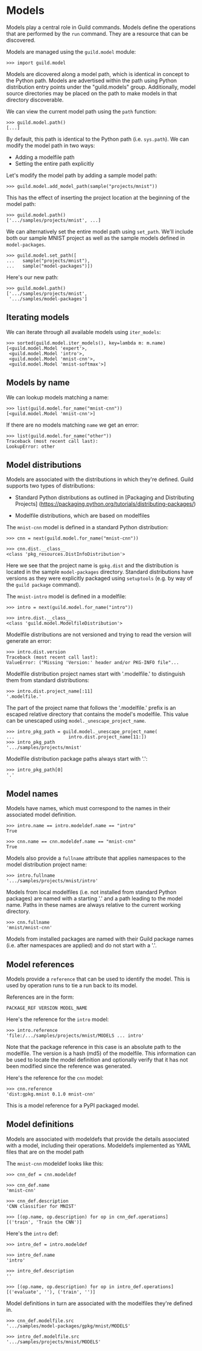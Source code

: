 # Models

Models play a central role in Guild commands. Models define the
operations that are performed by the `run` command. They are a
resource that can be discovered.

Models are managed using the `guild.model` module:

    >>> import guild.model

Models are dicovered along a model path, which is identical in concept
to the Python path. Models are advertised within the path using Python
distribution entry points under the "guild.models"
group. Additionally, model source directories may be placed on the
path to make models in that directory discoverable.

We can view the current model path using the `path` function:

    >>> guild.model.path()
    [...]

By default, this path is identical to the Python path
(i.e. `sys.path`). We can modify the model path in two ways:

- Adding a modelfile path
- Setting the entire path explicitly

Let's modify the model path by adding a sample model path:

    >>> guild.model.add_model_path(sample("projects/mnist"))

This has the effect of inserting the project location at the beginning
of the model path:

    >>> guild.model.path()
    ['.../samples/projects/mnist', ...]

We can alternatively set the entire model path using `set_path`. We'll
include both our sample MNIST project as well as the sample models
defined in `model-packages`.

    >>> guild.model.set_path([
    ...   sample("projects/mnist"),
    ...   sample("model-packages")])

Here's our new path:

    >>> guild.model.path()
    ['.../samples/projects/mnist',
     '.../samples/model-packages']

## Iterating models

We can iterate through all available models using `iter_models`:

    >>> sorted(guild.model.iter_models(), key=lambda m: m.name)
    [<guild.model.Model 'expert'>,
     <guild.model.Model 'intro'>,
     <guild.model.Model 'mnist-cnn'>,
     <guild.model.Model 'mnist-softmax'>]

## Models by name

We can lookup models matching a name:

    >>> list(guild.model.for_name("mnist-cnn"))
    [<guild.model.Model 'mnist-cnn'>]

If there are no models matching `name` we get an error:

    >>> list(guild.model.for_name("other"))
    Traceback (most recent call last):
    LookupError: other

## Model distributions

Models are associated with the distributions in which they're
defined. Guild supports two types of distributions:

- Standard Python distributions as outlined in
  [Packaging and Distributing Projects]
  (https://packaging.python.org/tutorials/distributing-packages/)

- Modelfile distributions, which are based on modelfiles

The `mnist-cnn` model is defined in a standard Python distribution:

    >>> cnn = next(guild.model.for_name("mnist-cnn"))

    >>> cnn.dist.__class__
    <class 'pkg_resources.DistInfoDistribution'>

Here we see that the project name is `gpkg.dist` and the distribution
is located in the sample `model-packages` directory. Standard
distributions have versions as they were explicitly packaged using
`setuptools` (e.g. by way of the `guild package` command).

The `mnist-intro` model is defined in a modelfile:

    >>> intro = next(guild.model.for_name("intro"))

    >>> intro.dist.__class__
    <class 'guild.model.ModelfileDistribution'>

Modelfile distributions are not versioned and trying to read the
version will generate an error:

    >>> intro.dist.version
    Traceback (most recent call last):
    ValueError: ("Missing 'Version:' header and/or PKG-INFO file"...

Modelfile distribution project names start with '.modelfile.' to
distinguish them from standard distributions:

    >>> intro.dist.project_name[:11]
    '.modelfile.'

The part of the project name that follows the '.modelfile.' prefix is
an escaped relative directory that contains the model's
modelfile. This value can be unescaped using
`model._unescape_project_name`.

    >>> intro_pkg_path = guild.model._unescape_project_name(
    ...                    intro.dist.project_name[11:])
    >>> intro_pkg_path
    '.../samples/projects/mnist'

Modelfile distribution package paths always start with '.':

    >>> intro_pkg_path[0]
    '.'

## Model names

Models have names, which must correspond to the names in their
associated model definition.

    >>> intro.name == intro.modeldef.name == "intro"
    True

    >>> cnn.name == cnn.modeldef.name == "mnist-cnn"
    True

Models also provide a `fullname` attribute that applies namespaces to
the model distribution project name:

    >>> intro.fullname
    '.../samples/projects/mnist/intro'

Models from local modelfiles (i.e. not installed from standard Python
packages) are named with a starting '.' and a path leading to the
model name. Paths in these names are always relative to the current
working directory.

    >>> cnn.fullname
    'mnist/mnist-cnn'

Models from installed packages are named with their Guild package
names (i.e. after namespaces are applied) and do not start with a '.'.

## Model references

Models provide a `reference` that can be used to identify the
model. This is used by operation runs to tie a run back to its model.

References are in the form:

    PACKAGE_REF VERSION MODEL_NAME

Here's the reference for the `intro` model:

    >>> intro.reference
    'file:/.../samples/projects/mnist/MODELS ... intro'

Note that the package reference in this case is an absolute path to
the modelfile. The version is a hash (md5) of the modelfile. This
information can be used to locate the model definition and optionally
verify that it has not been modified since the reference was
generated.

Here's the reference for the `cnn` model:

    >>> cnn.reference
    'dist:gpkg.mnist 0.1.0 mnist-cnn'

This is a model reference for a PyPI packaged model.

## Model definitions

Models are associated with modeldefs that provide the details
associated with a model, including their operations. Modeldefs
implemented as YAML files that are on the model path

The `mnist-cnn` modeldef looks like this:

    >>> cnn_def = cnn.modeldef

    >>> cnn_def.name
    'mnist-cnn'

    >>> cnn_def.description
    'CNN classifier for MNIST'

    >>> [(op.name, op.description) for op in cnn_def.operations]
    [('train', 'Train the CNN')]

Here's the `intro` def:

    >>> intro_def = intro.modeldef

    >>> intro_def.name
    'intro'

    >>> intro_def.description
    ''

    >>> [(op.name, op.description) for op in intro_def.operations]
    [('evaluate', ''), ('train', '')]

Model definitions in turn are associated with the modelfiles they're
defined in.

    >>> cnn_def.modelfile.src
    '.../samples/model-packages/gpkg/mnist/MODELS'

    >>> intro_def.modelfile.src
    '.../samples/projects/mnist/MODELS'
